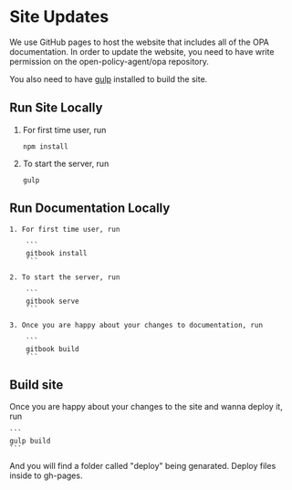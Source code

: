 # Site Updates

We use GitHub pages to host the website that includes all of the OPA documentation. In order to update the website, you need to have write permission on the open-policy-agent/opa repository.

You also need to have [gulp](http://gulpjs.com/) installed to build the site.

## Run Site Locally

1. For first time user, run

    ```
    npm install
    ```

2. To start the server, run

    ```
    gulp
    ```

## Run Documentation Locally

    1. For first time user, run

        ```
        gitbook install
        ```

    2. To start the server, run

        ```
        gitbook serve
        ```

    3. Once you are happy about your changes to documentation, run

        ```
        gitbook build
        ```

## Build site

Once you are happy about your changes to the site and wanna deploy it, run

    ```
    gulp build
    ```
And you will find a folder called "deploy" being genarated. Deploy files inside to gh-pages.
